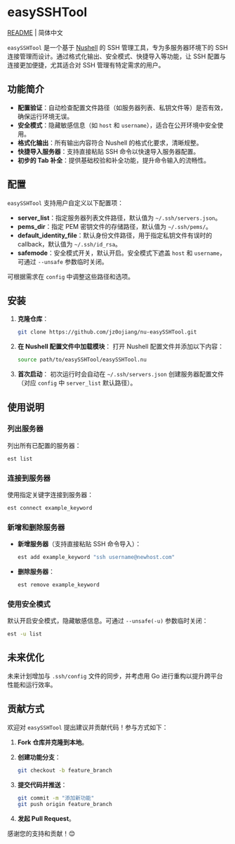 # easySSHTool

[README](README.md) | 简体中文

`easySSHTool` 是一个基于 [Nushell](https://www.nushell.sh/) 的 SSH 管理工具，专为多服务器环境下的 SSH 连接管理而设计。通过格式化输出、安全模式、快捷导入等功能，让 SSH 配置与连接更加便捷，尤其适合对 SSH 管理有特定需求的用户。

## 功能简介

- **配置验证**：自动检查配置文件路径（如服务器列表、私钥文件等）是否有效，确保运行环境无误。
- **安全模式**：隐藏敏感信息（如 `host` 和 `username`），适合在公开环境中安全使用。
- **格式化输出**：所有输出内容符合 Nushell 的格式化要求，清晰规整。
- **快捷导入服务器**：支持直接粘贴 SSH 命令以快速导入服务器配置。
- **初步的 Tab 补全**：提供基础校验和补全功能，提升命令输入的流畅性。

## 配置

`easySSHTool` 支持用户自定义以下配置项：

- **server_list**：指定服务器列表文件路径，默认值为 `~/.ssh/servers.json`。
- **pems_dir**：指定 PEM 密钥文件的存储路径，默认值为 `~/.ssh/pems/`。
- **default_identity_file**：默认身份文件路径，用于指定私钥文件有误时的 callback，默认值为 `~/.ssh/id_rsa`。
- **safemode**：安全模式开关，默认开启。安全模式下遮盖 `host` 和 `username`，可通过 `--unsafe` 参数临时关闭。

可根据需求在 `config` 中调整这些路径和选项。

## 安装

1. **克隆仓库**：
   
   ```bash
   git clone https://github.com/jz0ojiang/nu-easySSHTool.git
   ```

2. **在 Nushell 配置文件中加载模块**：
   打开 Nushell 配置文件并添加以下内容：
   
   ```bash
   source path/to/easySSHTool/easySSHTool.nu
   ```

3. **首次启动**：
   初次运行时会自动在 `~/.ssh/servers.json` 创建服务器配置文件（对应 `config` 中 `server_list` 默认路径）。

## 使用说明

### 列出服务器

列出所有已配置的服务器：

```bash
est list
```

### 连接到服务器

使用指定关键字连接到服务器：

```bash
est connect example_keyword
```

### 新增和删除服务器

- **新增服务器**（支持直接粘贴 SSH 命令导入）：
  
  ```bash
  est add example_keyword "ssh username@newhost.com"
  ```

- **删除服务器**：
  
  ```bash
  est remove example_keyword
  ```

### 使用安全模式

默认开启安全模式，隐藏敏感信息。可通过 `--unsafe(-u)` 参数临时关闭：

```bash
est -u list
```

## 未来优化

未来计划增加与 `.ssh/config` 文件的同步，并考虑用 Go 进行重构以提升跨平台性能和运行效率。

## 贡献方式

欢迎对 `easySSHTool` 提出建议并贡献代码！参与方式如下：

1. **Fork 仓库并克隆到本地**。

2. **创建功能分支**：
   
   ```bash
   git checkout -b feature_branch
   ```

3. **提交代码并推送**：
   
   ```bash
   git commit -m "添加新功能"
   git push origin feature_branch
   ```

4. **发起 Pull Request**。

感谢您的支持和贡献！😊





